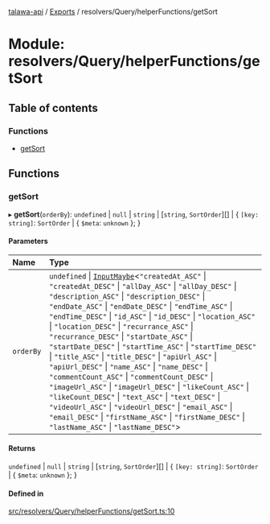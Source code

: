 [talawa-api](../README.md) / [Exports](../modules.md) / resolvers/Query/helperFunctions/getSort

# Module: resolvers/Query/helperFunctions/getSort

## Table of contents

### Functions

- [getSort](resolvers_Query_helperFunctions_getSort.md#getsort)

## Functions

### getSort

▸ **getSort**(`orderBy`): `undefined` \| ``null`` \| `string` \| [`string`, `SortOrder`][] \| \{ `[key: string]`: `SortOrder` \| \{ `$meta`: `unknown`  \};  \}

#### Parameters

| Name | Type |
| :------ | :------ |
| `orderBy` | `undefined` \| [`InputMaybe`](types_generatedGraphQLTypes.md#inputmaybe)\<``"createdAt_ASC"`` \| ``"createdAt_DESC"`` \| ``"allDay_ASC"`` \| ``"allDay_DESC"`` \| ``"description_ASC"`` \| ``"description_DESC"`` \| ``"endDate_ASC"`` \| ``"endDate_DESC"`` \| ``"endTime_ASC"`` \| ``"endTime_DESC"`` \| ``"id_ASC"`` \| ``"id_DESC"`` \| ``"location_ASC"`` \| ``"location_DESC"`` \| ``"recurrance_ASC"`` \| ``"recurrance_DESC"`` \| ``"startDate_ASC"`` \| ``"startDate_DESC"`` \| ``"startTime_ASC"`` \| ``"startTime_DESC"`` \| ``"title_ASC"`` \| ``"title_DESC"`` \| ``"apiUrl_ASC"`` \| ``"apiUrl_DESC"`` \| ``"name_ASC"`` \| ``"name_DESC"`` \| ``"commentCount_ASC"`` \| ``"commentCount_DESC"`` \| ``"imageUrl_ASC"`` \| ``"imageUrl_DESC"`` \| ``"likeCount_ASC"`` \| ``"likeCount_DESC"`` \| ``"text_ASC"`` \| ``"text_DESC"`` \| ``"videoUrl_ASC"`` \| ``"videoUrl_DESC"`` \| ``"email_ASC"`` \| ``"email_DESC"`` \| ``"firstName_ASC"`` \| ``"firstName_DESC"`` \| ``"lastName_ASC"`` \| ``"lastName_DESC"``\> |

#### Returns

`undefined` \| ``null`` \| `string` \| [`string`, `SortOrder`][] \| \{ `[key: string]`: `SortOrder` \| \{ `$meta`: `unknown`  \};  \}

#### Defined in

[src/resolvers/Query/helperFunctions/getSort.ts:10](https://github.com/PalisadoesFoundation/talawa-api/blob/708df7e/src/resolvers/Query/helperFunctions/getSort.ts#L10)
